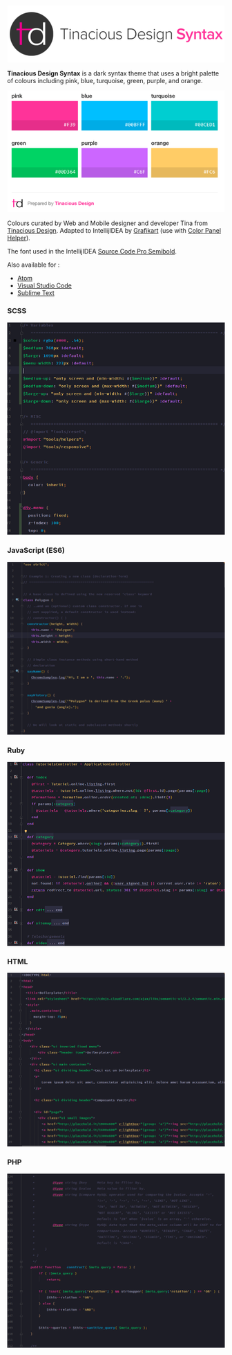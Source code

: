 ![Tinacious Design Syntax](images/tinacious-design-syntax.png)

**Tinacious Design Syntax** is a dark syntax theme that uses a bright palette of colours including pink, blue, turquoise, green, purple, and orange.

![](images/tinacious-design-syntax-swatches.png)

Colours curated by Web and Mobile designer and developer Tina from [Tinacious Design](http://tinaciousdesign.com).
Adapted to IntellijIDEA by [Grafikart](https://grafikart.fr) (use with [Color Panel Helper](https://github.com/whilu/colorpanelhelper)).

The font used in the IntellijIDEA  [Source Code Pro Semibold](https://github.com/adobe-fonts/source-code-pro).

Also available for : 

- [Atom](https://github.com/tinacious/atom-tinacious-design-syntax)
- [Visual Studio Code](https://github.com/tinacious/vscode-tinacious-design-syntax)
- [Sublime Text](https://github.com/tinacious/sublime-tinacious-design-syntax)

### SCSS
![](images/scss.png)

### JavaScript (ES6)
![](images/js.png)

### Ruby
![](images/ruby.png)

### HTML
![](images/html.png)

### PHP
![](images/php.png)